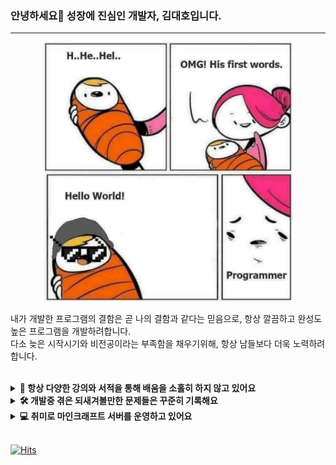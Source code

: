 ### 안녕하세요👋 성장에 진심인 개발자, 김대호입니다.
---

<p align="center">
  <img src="https://github.com/destiny1017/destiny1017/blob/main/assets/profile_1.png?raw=true" width="400px">
</p>

내가 개발한 프로그램의 결함은 곧 나의 결함과 같다는 믿음으로, 항상 깔끔하고 완성도 높은 프로그램을 개발하려합니다.  
다소 늦은 시작시기와 비전공이라는 부족함을 채우기위해, 항상 남들보다 더욱 노력하려합니다.  
<br>
<details>
  <summary>
    <strong>📖 항상 다양한 강의와 서적을 통해 배움을 소홀히 하지 않고 있어요</strong>
  </summary>
  <a href="https://github.com/destiny1017/TIL"> 공부 내용을 정리하는 TIL Repo</a><br><br>
  <img src="https://github.com/destiny1017/destiny1017/blob/main/assets/%EC%88%98%EB%A3%8C%EC%A6%9D.png?raw=true" width="650px">
  <br>
  <img src="https://github.com/destiny1017/destiny1017/blob/main/assets/%EB%8F%84%EC%84%9C%EA%B5%AC%EB%A7%A4%EB%AA%A9%EB%A1%9D.png?raw=true" width="650px">
</details>

<details>
  <summary><strong>🛠 개발중 겪은 되새겨볼만한 문제들은 꾸준히 기록해요</strong></summary>
  &emsp;<a href="https://vanilla-mint-288.notion.site/ec12b6255d94433badd471acdb2149ac?pvs=4">트러블 슈팅 로그</a>
</details>

<details>
  <summary><strong>💻 취미로 마인크래프트 서버를 운영하고 있어요</strong></summary>
  &emsp;<a href="https://kdh1226.tistory.com/44">마인크래프트 서버 운영기</a>
</details>

<br/>

  [![Hits](https://hits.seeyoufarm.com/api/count/incr/badge.svg?url=https%3A%2F%2Fgithub.com%2Fdestiny1017&count_bg=%2379C83D&title_bg=%23555555&icon=&icon_color=%23E7E7E7&title=hits&edge_flat=false)](https://hits.seeyoufarm.com)
